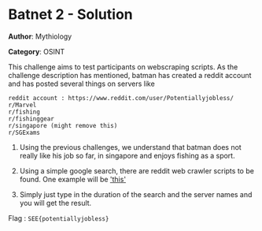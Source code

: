 # Batnet 2 - Solution

**Author**: Mythiology

**Category**: OSINT

This challenge aims to test participants on webscraping scripts. As the challenge description has mentioned, batman has created a reddit account and has posted several things on servers like
```
reddit account : https://www.reddit.com/user/Potentiallyjobless/
r/Marvel
r/fishing
r/fishinggear
r/singapore (might remove this)
r/SGExams 
```

1. Using the previous challenges, we understand that batman does not really like his job so far, in singapore and enjoys fishing as a sport. 

2. Using a simple google search, there are reddit web crawler scripts to be found. One example will be ['this'](https://github.com/Watchful1/Sketchpad/blob/master/overlapCounter.py)

3. Simply just type in the duration of the search and the server names and you will get the result. 

Flag : `SEE{potentiallyjobless}`
